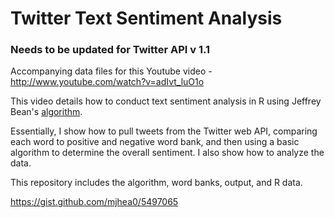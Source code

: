 Twitter Text Sentiment Analysis
===============================

### Needs to be updated for Twitter API v 1.1

Accompanying data files for this Youtube video - [http://www.youtube.com/watch?v=adIvt_luO1o ](http://www.youtube.com/watch?v=adIvt_luO1o )

This video details how to conduct text sentiment analysis in R using Jeffrey Bean's [algorithm](http://jeffreybreen.wordpress.com/2011/07/04/twitter-text-mining-r-slides/). 

Essentially, I show how to pull tweets from the Twitter web API, comparing each word to positive and negative word bank, and then using a basic algorithm to determine the overall sentiment. I also show how to analyze the data. 

This repository includes the algorithm, word banks, output, and R data.



https://gist.github.com/mjhea0/5497065
